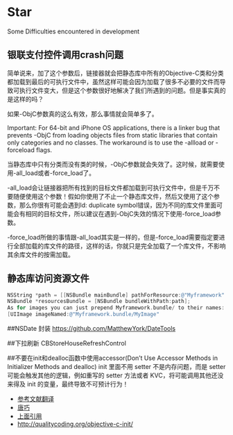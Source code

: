 # Star
Some Difficulties encountered in development
## 银联支付控件调用crash问题
简单说来，加了这个参数后，链接器就会把静态库中所有的Objective-C类和分类都加载到最后的可执行文件中，虽然这样可能会因为加载了很多不必要的文件而导致可执行文件变大，但是这个参数很好地解决了我们所遇到的问题。但是事实真的是这样的吗？

如果-ObjC参数真的这么有效，那么事情就会简单多了。

Important: For 64-bit and iPhone OS applications, there is a linker bug that prevents -ObjC from loading objects files from static libraries that contain only categories and no classes. The workaround is to use the -allload or -forceload flags.

当静态库中只有分类而没有类的时候，-ObjC参数就会失效了。这时候，就需要使用-all_load或者-force_load了。

-all_load会让链接器把所有找到的目标文件都加载到可执行文件中，但是千万不要随便使用这个参数！假如你使用了不止一个静态库文件，然后又使用了这个参数，那么你很有可能会遇到ld: duplicate symbol错误，因为不同的库文件里面可能会有相同的目标文件，所以建议在遇到-ObjC失效的情况下使用-force_load参数。

-force_load所做的事情跟-all_load其实是一样的，但是-force_load需要指定要进行全部加载的库文件的路径，这样的话，你就只是完全加载了一个库文件，不影响其余库文件的按需加载。
## 静态库访问资源文件
```objective-c
NSString *path = [[NSBundle mainBundle] pathForResource:@"Myframework" ofType:@"bundle"];
NSBundle *resourcesBundle = [NSBundle bundleWithPath:path];
As for images you can just prepend Myframework.bundle/ to their names:
[UIImage imageNamed:@"Myframework.bundle/MyImage"
```
##NSDate 封装
https://github.com/MatthewYork/DateTools

##下拉刷新
CBStoreHouseRefreshControl

##不要在init和dealloc函数中使用accessor(Don’t Use Accessor Methods in Initializer Methods and dealloc)
init 里面不用 setter 不是内存问题，而是 setter 可能会触发其他的逻辑，例如重写的 setter 方法或者 KVC，将可能调用其他还没来得及 init 的变量，最终导致不可预计行为！
- [参考文献翻译](http://joywii.github.io/blog/2015/03/05/bu-yao-zai-objective-cde-inithe-dealloczhong-xiang-zi-ji-fa-song-xiao-xi/) 
- [唐巧](http://blog.devtang.com/blog/2011/08/10/do-not-use-accessor-in-init-and-dealloc-method/)
- [上面引用](http://dijkst.github.io/blog/2013/12/07/bu-yao-zai-initializer-he-dealloc-fang-fa-zhong-shi-yong-setter-he-getter/)
- http://qualitycoding.org/objective-c-init/



